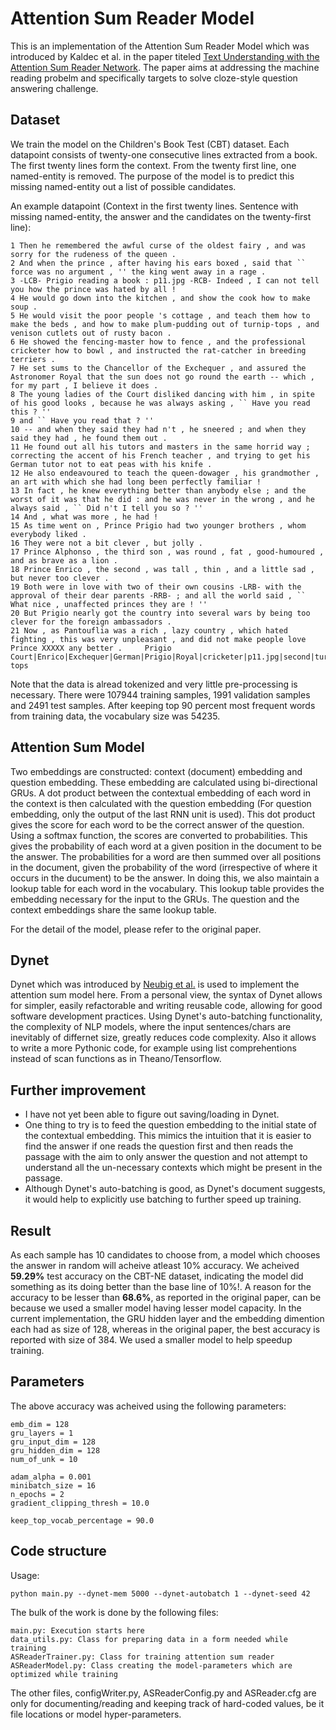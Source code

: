 # Attention Sum Reader Model
This is an implementation of the Attention Sum Reader Model which was introduced by Kaldec et al. in the paper titeled [Text Understanding with the Attention Sum Reader Network](https://arxiv.org/pdf/1603.01547.pdf). The paper aims at addressing the machine reading probelm and specifically targets to solve cloze-style question answering challenge. 

## Dataset
We train the model on the Children's Book Test (CBT) dataset. Each datapoint consists of twenty-one consecutive lines extracted from a book. The first twenty lines form the context. From the twenty first line, one named-entity is removed. The purpose of the model is to predict this missing named-entity out a list of possible candidates. 

An example datapoint (Context in the first twenty lines. Sentence with missing named-entity, the answer and the candidates on the twenty-first line):
```
1 Then he remembered the awful curse of the oldest fairy , and was sorry for the rudeness of the queen .
2 And when the prince , after having his ears boxed , said that `` force was no argument , '' the king went away in a rage .
3 -LCB- Prigio reading a book : p11.jpg -RCB- Indeed , I can not tell you how the prince was hated by all !
4 He would go down into the kitchen , and show the cook how to make soup .
5 He would visit the poor people 's cottage , and teach them how to make the beds , and how to make plum-pudding out of turnip-tops , and venison cutlets out of rusty bacon .
6 He showed the fencing-master how to fence , and the professional cricketer how to bowl , and instructed the rat-catcher in breeding terriers .
7 He set sums to the Chancellor of the Exchequer , and assured the Astronomer Royal that the sun does not go round the earth -- which , for my part , I believe it does .
8 The young ladies of the Court disliked dancing with him , in spite of his good looks , because he was always asking , `` Have you read this ? ''
9 and `` Have you read that ? ''
10 -- and when they said they had n't , he sneered ; and when they said they had , he found them out .
11 He found out all his tutors and masters in the same horrid way ; correcting the accent of his French teacher , and trying to get his German tutor not to eat peas with his knife .
12 He also endeavoured to teach the queen-dowager , his grandmother , an art with which she had long been perfectly familiar !
13 In fact , he knew everything better than anybody else ; and the worst of it was that he did : and he was never in the wrong , and he always said , `` Did n't I tell you so ? ''
14 And , what was more , he had !
15 As time went on , Prince Prigio had two younger brothers , whom everybody liked .
16 They were not a bit clever , but jolly .
17 Prince Alphonso , the third son , was round , fat , good-humoured , and as brave as a lion .
18 Prince Enrico , the second , was tall , thin , and a little sad , but never too clever .
19 Both were in love with two of their own cousins -LRB- with the approval of their dear parents -RRB- ; and all the world said , `` What nice , unaffected princes they are ! ''
20 But Prigio nearly got the country into several wars by being too clever for the foreign ambassadors .
21 Now , as Pantouflia was a rich , lazy country , which hated fighting , this was very unpleasant , and did not make people love Prince XXXXX any better .     Prigio          Court|Enrico|Exchequer|German|Prigio|Royal|cricketer|p11.jpg|second|turnip-tops
```

Note that the data is alread tokenized and very little pre-processing is necessary. There were 107944 training samples, 1991 validation samples and 2491 test samples. After keeping top 90 percent most frequent words from training data, the vocabulary size was 54235. 

## Attention Sum Model
Two embeddings are constructed: context (document) embedding and question embedding. These embedding are calculated using bi-directional GRUs. A dot product between the contextual embedding of each word in the context is then calculated with the question embedding (For question embedding, only the output of the last RNN unit is used). This dot product gives the score for each word to be the correct answer of the question. Using a softmax function, the scores are converted to probabilities. This gives the probability of each word at a given position in the document to be the answer. The probabilities for a word are then summed over all positions in the document, given the probability of the word (irrespective of where it occurs in the ducument) to be the answer. In doing this, we also maintain a lookup table for each word in the vocabulary. This lookup table provides the embedding necessary for the input to the GRUs. The question and the context embeddings share the same lookup table. 

For the detail of the model, please refer to the original paper. 

## Dynet
Dynet which was introduced by [Neubig et al.](https://arxiv.org/abs/1701.03980) is used to implement the attention sum model here. From a personal view, the syntax of Dynet allows for simpler, easily refactorable and writing reusable code, allowing for good software development practices. Using Dynet's auto-batching functionality, the complexity of NLP models, where the input sentences/chars are inevitably of differnet size, greatly reduces code complexity. Also it allows to write a more Pythonic code, for example using list comprehentions instead of scan functions as in Theano/Tensorflow. 

## Further improvement
* I have not yet been able to figure out saving/loading in Dynet. 
* One thing to try is to feed the question embedding to the initial state of the contextual embedding. This mimics the intuition that it is easier to find the answer if one reads the question first and then reads the passage with the aim to only answer the question and not attempt to understand all the un-necessary contexts which might be present in the passage.
* Although Dynet's auto-batching is good, as Dynet's document suggests, it would help to explicitly use batching to further speed up training.  

## Result
As each sample has 10 candidates to choose from, a model which chooses the answer in random will acheive atleast 10% accuracy. We acheived **59.29%** test accuracy on the CBT-NE dataset, indicating the model did something as its doing better than the base line of 10%!. A reason for the accuracy to be lesser than **68.6%**, as reported in the original paper, can be because we used a smaller model having lesser model capacity. In the current implementation, the GRU hidden layer and the embedding dimention each had as size of 128, whereas in the original paper, the best accuracy is reported with size of 384. We used a smaller model to help speedup training.

## Parameters
The above accuracy was acheived using the following parameters:
```
emb_dim = 128
gru_layers = 1
gru_input_dim = 128
gru_hidden_dim = 128
num_of_unk = 10

adam_alpha = 0.001
minibatch_size = 16
n_epochs = 2
gradient_clipping_thresh = 10.0

keep_top_vocab_percentage = 90.0
```

## Code structure
Usage:
```
python main.py --dynet-mem 5000 --dynet-autobatch 1 --dynet-seed 42
```

The bulk of the work is done by the following files:
```
main.py: Execution starts here
data_utils.py: Class for preparing data in a form needed while training
ASReaderTrainer.py: Class for training attention sum reader
ASReaderModel.py: Class creating the model-parameters which are optimized while training
```
The other files, configWriter.py, ASReaderConfig.py and ASReader.cfg are only for documenting/reading and keeping track of hard-coded values, be it file locations or model hyper-parameters. 

